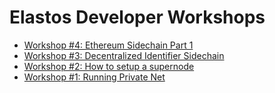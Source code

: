 # Elastos Developer Workshops

- [Workshop #4: Ethereum Sidechain Part 1](./2019-09-04)
- [Workshop #3: Decentralized Identifier Sidechain](./2019-07-31)
- [Workshop #2: How to setup a supernode](./2019-06-05)
- [Workshop #1: Running Private Net](./2019-04-18)
